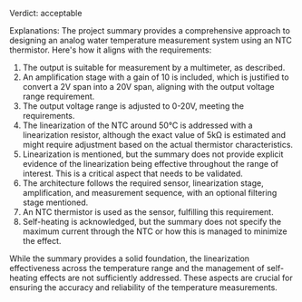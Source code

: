 Verdict: acceptable

Explanations: 
The project summary provides a comprehensive approach to designing an analog water temperature measurement system using an NTC thermistor. Here's how it aligns with the requirements:

1. The output is suitable for measurement by a multimeter, as described.
2. An amplification stage with a gain of 10 is included, which is justified to convert a 2V span into a 20V span, aligning with the output voltage range requirement.
3. The output voltage range is adjusted to 0-20V, meeting the requirements.
4. The linearization of the NTC around 50°C is addressed with a linearization resistor, although the exact value of 5kΩ is estimated and might require adjustment based on the actual thermistor characteristics.
5. Linearization is mentioned, but the summary does not provide explicit evidence of the linearization being effective throughout the range of interest. This is a critical aspect that needs to be validated.
6. The architecture follows the required sensor, linearization stage, amplification, and measurement sequence, with an optional filtering stage mentioned.
7. An NTC thermistor is used as the sensor, fulfilling this requirement.
8. Self-heating is acknowledged, but the summary does not specify the maximum current through the NTC or how this is managed to minimize the effect.

While the summary provides a solid foundation, the linearization effectiveness across the temperature range and the management of self-heating effects are not sufficiently addressed. These aspects are crucial for ensuring the accuracy and reliability of the temperature measurements.